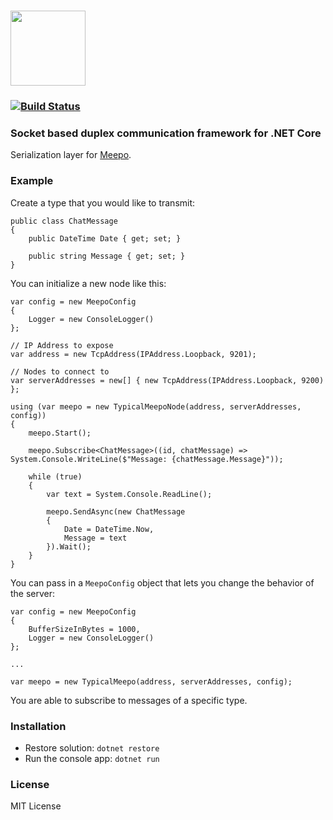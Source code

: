# <img src ="https://rawgit.com/GowenGit/TypicalMeepo/master/Assets/TypicalMeepo%20Logo.svg" height="120px"/>

### [![Build Status](https://travis-ci.org/GowenGit/TypicalMeepo.svg?branch=master)](https://travis-ci.org/GowenGit/TypicalMeepo)

### Socket based duplex communication framework for .NET Core

Serialization layer for [Meepo](https://github.com/GowenGit/Meepo).

### Example

Create a type that you would like to transmit:

```
public class ChatMessage
{
    public DateTime Date { get; set; }

    public string Message { get; set; }
}
```

You can initialize a new node like this:

```
var config = new MeepoConfig
{
    Logger = new ConsoleLogger()
};

// IP Address to expose
var address = new TcpAddress(IPAddress.Loopback, 9201);

// Nodes to connect to
var serverAddresses = new[] { new TcpAddress(IPAddress.Loopback, 9200) };

using (var meepo = new TypicalMeepoNode(address, serverAddresses, config))
{
    meepo.Start();

    meepo.Subscribe<ChatMessage>((id, chatMessage) => System.Console.WriteLine($"Message: {chatMessage.Message}"));

    while (true)
    {
        var text = System.Console.ReadLine();

        meepo.SendAsync(new ChatMessage
        {
            Date = DateTime.Now,
            Message = text
        }).Wait();
    }
}
```

You can pass in a `MeepoConfig` object that lets you change the behavior of the server:

```
var config = new MeepoConfig
{
    BufferSizeInBytes = 1000,
    Logger = new ConsoleLogger()
};

...

var meepo = new TypicalMeepo(address, serverAddresses, config);
```

You are able to subscribe to messages of a specific type.

### Installation

* Restore solution: `dotnet restore`
* Run the console app: `dotnet run`

### License

MIT License